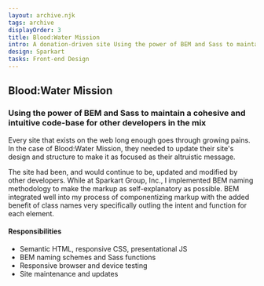 ```yaml
---
layout: archive.njk
tags: archive
displayOrder: 3
title: Blood:Water Mission
intro: A donation-driven site Using the power of BEM and Sass to maintain a cohesive and intuitive code-base for other developers in the mix.
design: Sparkart
tasks: Front-end Design
---
```


## Blood:Water Mission

### Using the power of BEM and Sass to maintain a cohesive and intuitive code-base for other developers in the mix

Every site that exists on the web long enough goes through growing pains. In the case of Blood:Water Mission, they needed to update their site's design and structure to make it as focused as their altruistic message.

The site had been, and would continue to be, updated and modified by other developers. While at Sparkart Group, Inc., I implemented BEM naming methodology to make the markup as self-explanatory as possible. BEM integrated well into my process of componentizing markup with the added benefit of class names very specifically outling the intent and function for each element.

#### Responsibilities

- Semantic HTML, responsive CSS, presentational JS
- BEM naming schemes and Sass functions
- Responsive browser and device testing
- Site maintenance and updates
